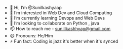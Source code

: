- 👋 Hi, I’m @Sunilkashyaap
- 👀 I’m interested in Web Dev and Cloud Computing
- 🌱 I’m currently learning Devops and Web Devs
- 💞️ I’m looking to collaborate on Python , java
- 📫 How to reach me - sunillkashhyap@gmail.com
- 😄 Pronouns: He/Him
- ⚡ Fun fact: Coding is jazz it's better when it's synced

<!---
Sunilkashyaap/Sunilkashyaap is a ✨ special ✨ repository because its `README.md` (this file) appears on your GitHub profile.
You can click the Preview link to take a look at your changes.
--->
